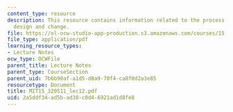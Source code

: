```yaml
---
content_type: resource
description: This resource contains information related to the process of organizational
  design and change.
file: https://ol-ocw-studio-app-production.s3.amazonaws.com/courses/15-320-strategic-organizational-design-spring-2011/2a5ddf34ad5bad30c0d46921ad1d8fe8_MIT15_320S11_lec12.pdf
file_type: application/pdf
learning_resource_types:
- Lecture Notes
ocw_type: OCWFile
parent_title: Lecture Notes
parent_type: CourseSection
parent_uid: 7b6b90af-a1d5-d8a9-70f4-ca8f0d2a3e85
resourcetype: Document
title: MIT15_320S11_lec12.pdf
uid: 2a5ddf34-ad5b-ad30-c0d4-6921ad1d8fe8
---
```

